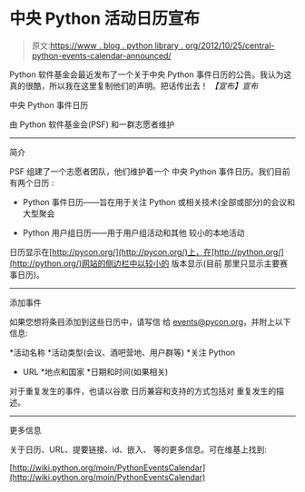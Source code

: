 # 中央 Python 活动日历宣布

> 原文:[https://www . blog . python library . org/2012/10/25/central-python-events-calendar-announced/](https://www.blog.pythonlibrary.org/2012/10/25/central-python-events-calendar-announced/)

Python 软件基金会最近发布了一个关于中央 Python 事件日历的公告。我认为这真的很酷，所以我在这里复制他们的声明。把话传出去！
 *【宣布】宣布*

中央 Python 事件日历

由 Python 软件基金会(PSF)
和一群志愿者维护

_ _ _ _ _ _ _ _ _ _ _ _ _ _ _ _ _ _ _ _ _ _ _ _ _ _ _ _ _ _ _ _ _ _ _ _ _ _ _ _ _ _ _ _ _ _ _ _ _ _ _ _ _ _ _ _ _ _ _ _ _ _ _ _ _ _ _ _ _ _ _ _ _ _ _ _ _ _ _ _ _ _ _ _ _ _ _ _ _ _
简介

PSF 组建了一个志愿者团队，他们维护着一个
中央 Python 事件日历。我们目前有两个日历
:

* Python 事件日历——旨在用于关注 Python 或相关技术(全部或部分)的会议和大型聚会

* Python 用户组日历——用于用户组活动和其他
较小的本地活动

日历显示在[http://pycon.org/](http://pycon.org/)上，在[http://python.org/](http://python.org/)网站的侧边栏中以较小的
版本显示(目前
那里只显示主要赛事日历)。

_ _ _ _ _ _ _ _ _ _ _ _ _ _ _ _ _ _ _ _ _ _ _ _ _ _ _ _ _ _ _ _ _ _ _ _ _ _ _ _ _ _ _ _ _ _ _ _ _ _ _ _ _ _ _ _ _ _ _ _ _ _ _ _ _ _ _ _ _ _ _ _ _ _ _ _ _ _ _ _ _ _ _ _ _ _ _ _ _ _ _ _ _ _ _ _
添加事件

如果您想将条目添加到这些日历中，请写信
给 events@pycon.org，并附上以下信息:

*活动名称
*活动类型(会议、酒吧营地、用户群等)
*关注 Python
* URL
*地点和国家
*日期和时间(如果相关)

对于重复发生的事件，也请以谷歌
日历兼容和支持的方式包括对
重复发生的描述。

_ _ _ _ _ _ _ _ _ _ _ _ _ _ _ _ _ _ _ _ _ _ _ _ _ _ _ _ _ _ _ _ _ _ _ _ _ _ _ _ _ _ _ _ _ _ _ _ _ _ _ _ _ _ _ _ _ _ _ _ _ _ _ _ _ _ _ _ _ _ _ _ _ _ _ _ _ _ _ _ _ _ _ _ _ _ _ _ _ _
更多信息

关于日历、URL、提要链接、id、嵌入、
等的更多信息。可在维基上找到:

[http://wiki.python.org/moin/PythonEventsCalendar](http://wiki.python.org/moin/PythonEventsCalendar)